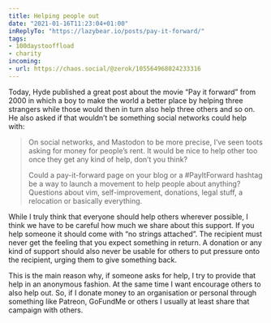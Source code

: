 ```yaml
---
title: Helping people out
date: "2021-01-16T11:23:04+01:00"
inReplyTo: "https://lazybear.io/posts/pay-it-forward/"
tags:
- 100daystooffload
- charity
incoming:
- url: https://chaos.social/@zerok/105564968024233316
---
```


Today, Hyde published a great post about the movie “Pay it forward” from 2000 in which a boy to make the world a better place by helping three strangers while those would then in turn also help three others and so on. He also asked if that wouldn’t be something social networks could help with:

> On social networks, and Mastodon to be more precise, I’ve seen toots asking for money for people’s rent. It would be nice to help other too once they get any kind of help, don’t you think?
> 
> Could a pay-it-forward page on your blog or a #PayItForward hashtag be a way to launch a movement to help people about anything? Questions about vim, self-improvement, donations, legal stuff, a relocation or basically everything.

While I truly think that everyone should help others wherever possible, I think we have to be careful how much we share about this support. If you help someone it should come with “no strings attached”. The recipient must never get the feeling that you expect something in return. A donation or any kind of support should also never be usable for others to put pressure onto the recipient, urging them to give something back.

This is the main reason why, if someone asks for help, I try to provide that help in an anonymous fashion. At the same time I want encourage others to also help out. So, if I donate money to an organisation or personal through something like Patreon, GoFundMe or others I usually at least share that campaign with others.
